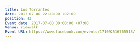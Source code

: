 ```yaml
---
title: Los Torrantes
date: 2017-07-06 22:33:00 +07:00
position: 43
Event date: 2017-07-08 00:00:00 +07:00
Venue: sidewalk
Event URL: https://www.facebook.com/events/171092516765515/
---
```


